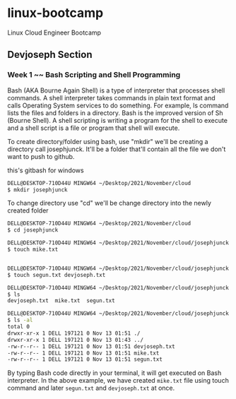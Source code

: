 # linux-bootcamp
Linux Cloud Engineer Bootcamp

## Devjoseph Section
### Week 1 ~~ Bash Scripting and Shell Programming
Bash (AKA Bourne Again Shell) is a type of interpreter that processes shell commands.
A shell interpreter takes commands in plain text format and calls Operating System services to do something. For example, ls command lists the files and folders in a directory. Bash is the improved version of Sh (Bourne Shell). A shell scripting is writing a program for the shell to execute and a shell script is a file or program that shell will execute.

To create directory/folder using bash, use "mkdir"
we'll be creating a directory call josephjunck. It'll be a folder that'll contain all the file we don't want to push to github.

this's gitbash for windows
```bash
DELL@DESKTOP-710D44U MINGW64 ~/Desktop/2021/November/cloud
$ mkdir josephjunck

```
To change directory use "cd"
we'll be change directory into the newly created folder
```bash
DELL@DESKTOP-710D44U MINGW64 ~/Desktop/2021/November/cloud
$ cd josephjunck

```

```bash
DELL@DESKTOP-710D44U MINGW64 ~/Desktop/2021/November/cloud/josephjunck
$ touch mike.txt


DELL@DESKTOP-710D44U MINGW64 ~/Desktop/2021/November/cloud/josephjunck
$ touch segun.txt devjoseph.txt

DELL@DESKTOP-710D44U MINGW64 ~/Desktop/2021/November/cloud/josephjunck
$ ls
devjoseph.txt  mike.txt  segun.txt

DELL@DESKTOP-710D44U MINGW64 ~/Desktop/2021/November/cloud/josephjunck
$ ls -al
total 0
drwxr-xr-x 1 DELL 197121 0 Nov 13 01:51 ./
drwxr-xr-x 1 DELL 197121 0 Nov 13 01:43 ../
-rw-r--r-- 1 DELL 197121 0 Nov 13 01:51 devjoseph.txt
-rw-r--r-- 1 DELL 197121 0 Nov 13 01:51 mike.txt
-rw-r--r-- 1 DELL 197121 0 Nov 13 01:51 segun.txt

```

By typing Bash code directly in your terminal, it will get executed on Bash interpreter. In the above example, we have created ```mike.txt``` file using touch command and later ```segun.txt``` and ```devjoseph.txt``` at once.